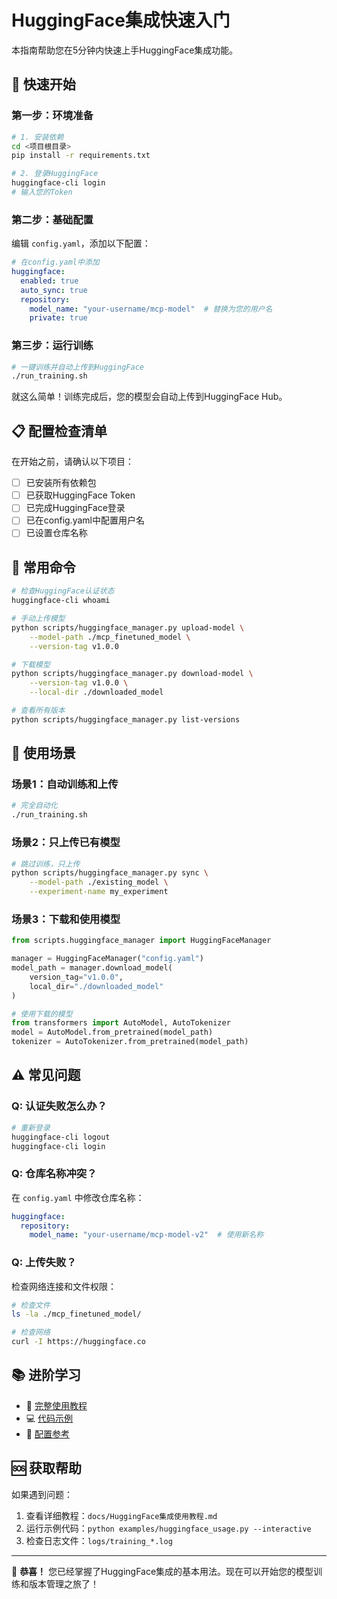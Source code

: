 # HuggingFace集成快速入门

本指南帮助您在5分钟内快速上手HuggingFace集成功能。

## 🚀 快速开始

### 第一步：环境准备

```bash
# 1. 安装依赖
cd <项目根目录>
pip install -r requirements.txt

# 2. 登录HuggingFace
huggingface-cli login
# 输入您的Token
```

### 第二步：基础配置

编辑 `config.yaml`，添加以下配置：

```yaml
# 在config.yaml中添加
huggingface:
  enabled: true
  auto_sync: true
  repository:
    model_name: "your-username/mcp-model"  # 替换为您的用户名
    private: true
```

### 第三步：运行训练

```bash
# 一键训练并自动上传到HuggingFace
./run_training.sh
```

就这么简单！训练完成后，您的模型会自动上传到HuggingFace Hub。

## 📋 配置检查清单

在开始之前，请确认以下项目：

- [ ] 已安装所有依赖包
- [ ] 已获取HuggingFace Token
- [ ] 已完成HuggingFace登录
- [ ] 已在config.yaml中配置用户名
- [ ] 已设置仓库名称

## 🔧 常用命令

```bash
# 检查HuggingFace认证状态
huggingface-cli whoami

# 手动上传模型
python scripts/huggingface_manager.py upload-model \
    --model-path ./mcp_finetuned_model \
    --version-tag v1.0.0

# 下载模型
python scripts/huggingface_manager.py download-model \
    --version-tag v1.0.0 \
    --local-dir ./downloaded_model

# 查看所有版本
python scripts/huggingface_manager.py list-versions
```

## 🎯 使用场景

### 场景1：自动训练和上传

```bash
# 完全自动化
./run_training.sh
```

### 场景2：只上传已有模型

```bash
# 跳过训练，只上传
python scripts/huggingface_manager.py sync \
    --model-path ./existing_model \
    --experiment-name my_experiment
```

### 场景3：下载和使用模型

```python
from scripts.huggingface_manager import HuggingFaceManager

manager = HuggingFaceManager("config.yaml")
model_path = manager.download_model(
    version_tag="v1.0.0",
    local_dir="./downloaded_model"
)

# 使用下载的模型
from transformers import AutoModel, AutoTokenizer
model = AutoModel.from_pretrained(model_path)
tokenizer = AutoTokenizer.from_pretrained(model_path)
```

## ⚠️ 常见问题

### Q: 认证失败怎么办？

```bash
# 重新登录
huggingface-cli logout
huggingface-cli login
```

### Q: 仓库名称冲突？

在 `config.yaml` 中修改仓库名称：

```yaml
huggingface:
  repository:
    model_name: "your-username/mcp-model-v2"  # 使用新名称
```

### Q: 上传失败？

检查网络连接和文件权限：

```bash
# 检查文件
ls -la ./mcp_finetuned_model/

# 检查网络
curl -I https://huggingface.co
```

## 📚 进阶学习

- 📖 [完整使用教程](./HuggingFace集成使用教程.md)
- 💻 [代码示例](../examples/huggingface_usage.py)
- 🔧 [配置参考](../configs/huggingface_config.yaml)

## 🆘 获取帮助

如果遇到问题：

1. 查看详细教程：`docs/HuggingFace集成使用教程.md`
2. 运行示例代码：`python examples/huggingface_usage.py --interactive`
3. 检查日志文件：`logs/training_*.log`

---

🎉 **恭喜！** 您已经掌握了HuggingFace集成的基本用法。现在可以开始您的模型训练和版本管理之旅了！